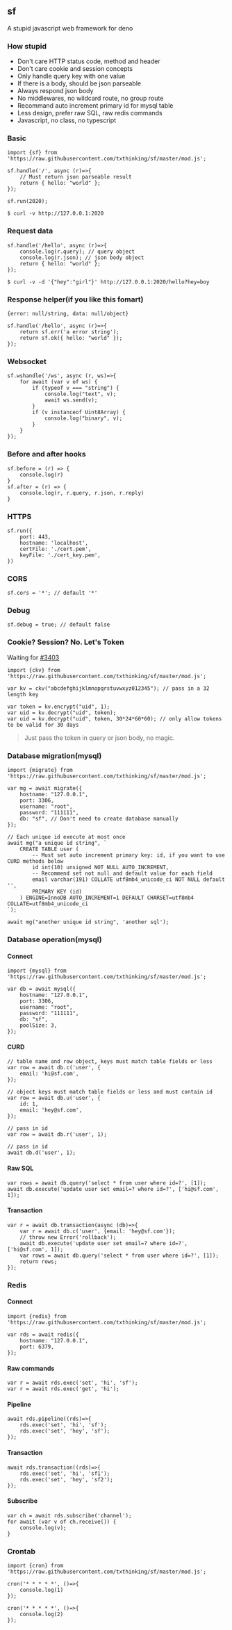 ## sf

A stupid javascript web framework for deno

### How stupid

* Don't care HTTP status code, method and header
* Don't care cookie and session concepts
* Only handle query key with one value
* If there is a body, should be json parseable
* Always respond json body
* No middlewares, no wildcard route, no group route
* Recommand auto increment primary id for mysql table
* Less design, prefer raw SQL, raw redis commands
* Javascript, no class, no typescript

### Basic

```
import {sf} from 'https://raw.githubusercontent.com/txthinking/sf/master/mod.js';

sf.handle('/', async (r)=>{
    // Must return json parseable result
    return { hello: "world" };
});

sf.run(2020);
```

```
$ curl -v http://127.0.0.1:2020
```

### Request data

```
sf.handle('/hello', async (r)=>{
    console.log(r.query); // query object
    console.log(r.json); // json body object
    return { hello: "world" };
});
```

```
$ curl -v -d '{"hey":"girl"}' http://127.0.0.1:2020/hello?hey=boy
```

### Response helper(if you like this fomart)

```
{error: null/string, data: null/object}
```

```
sf.handle('/hello', async (r)=>{
    return sf.err('a error string');
    return sf.ok({ hello: "world" });
});
```

### Websocket

```
sf.wshandle('/ws', async (r, ws)=>{
    for await (var v of ws) {
        if (typeof v === "string") {
            console.log("text", v);
            await ws.send(v);
        }
        if (v instanceof Uint8Array) {
            console.log("binary", v);
        }
    }
});
```

### Before and after hooks

```
sf.before = (r) => {
    console.log(r)
}
sf.after = (r) => {
    console.log(r, r.query, r.json, r.reply)
}
```

### HTTPS

```
sf.run({
    port: 443,
    hostname: 'localhost',
    certFile: './cert.pem',
    keyFile: './cert_key.pem',
})
```

### CORS

```
sf.cors = '*'; // default '*'
```

### Debug

```
sf.debug = true; // default false
```

### Cookie? Session? No. Let's Token

Waiting for [#3403](https://github.com/denoland/deno/issues/3403)

```
import {ckv} from 'https://raw.githubusercontent.com/txthinking/sf/master/mod.js';

var kv = ckv("abcdefghijklmnopqrstuvwxyz012345"); // pass in a 32 length key

var token = kv.encrypt("uid", 1);
var uid = kv.decrypt("uid", token);
var uid = kv.decrypt("uid", token, 30*24*60*60); // only allow tokens to be valid for 30 days
```

> Just pass the token in query or json body, no magic.

### Database migration(mysql)

```
import {migrate} from 'https://raw.githubusercontent.com/txthinking/sf/master/mod.js';

var mg = await migrate({
    hostname: "127.0.0.1",
    port: 3306,
    username: "root",
    password: "111111",
    db: "sf", // Don't need to create database manually
});

// Each unique id execute at most once
await mg("a unique id string", `
    CREATE TABLE user (
        -- Must set auto increment primary key: id, if you want to use CURD methods below
        id int(10) unsigned NOT NULL AUTO_INCREMENT,
        -- Recommend set not null and default value for each field
        email varchar(191) COLLATE utf8mb4_unicode_ci NOT NULL default '',
        PRIMARY KEY (id)
    ) ENGINE=InnoDB AUTO_INCREMENT=1 DEFAULT CHARSET=utf8mb4 COLLATE=utf8mb4_unicode_ci
`);

await mg("another unique id string", 'another sql');
```

### Database operation(mysql)

#### Connect

```
import {mysql} from 'https://raw.githubusercontent.com/txthinking/sf/master/mod.js';

var db = await mysql({
    hostname: "127.0.0.1",
    port: 3306,
    username: "root",
    password: "111111",
    db: "sf",
    poolSize: 3,
});
```

#### CURD

```
// table name and row object, keys must match table fields or less
var row = await db.c('user', {
    email: 'hi@sf.com',
});

// object keys must match table fields or less and must contain id
var row = await db.u('user', {
    id: 1,
    email: 'hey@sf.com',
});

// pass in id
var row = await db.r('user', 1);

// pass in id
await db.d('user', 1);
```

#### Raw SQL

```
var rows = await db.query('select * from user where id=?', [1]);
await db.execute('update user set email=? where id=?', ['hi@sf.com', 1]);
```

#### Transaction

```
var r = await db.transaction(async (db)=>{
    var r = await db.c('user', {email: 'hey@sf.com'});
    // throw new Error('rollback');
    await db.execute('update user set email=? where id=?', ['hi@sf.com', 1]);
    var rows = await db.query('select * from user where id=?', [1]);
    return rows;
});
```

### Redis

#### Connect

```
import {redis} from 'https://raw.githubusercontent.com/txthinking/sf/master/mod.js';

var rds = await redis({
    hostname: "127.0.0.1",
    port: 6379,
});
```

#### Raw commands

```
var r = await rds.exec('set', 'hi', 'sf');
var r = await rds.exec('get', 'hi');
```

#### Pipeline

```
await rds.pipeline((rds)=>{
    rds.exec('set', 'hi', 'sf');
    rds.exec('set', 'hey', 'sf');
});
```

#### Transaction

```
await rds.transaction((rds)=>{
    rds.exec('set', 'hi', 'sf1');
    rds.exec('set', 'hey', 'sf2');
});
```

#### Subscribe

```
var ch = await rds.subscribe('channel');
for await (var v of ch.receive()) {
    console.log(v);
}
```

### Crontab

```
import {cron} from 'https://raw.githubusercontent.com/txthinking/sf/master/mod.js';

cron('* * * * *', ()=>{
    console.log(1)
});

cron('* * * * *', ()=>{
    console.log(2)
});
```
